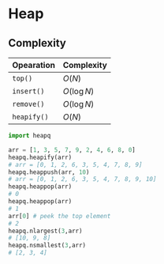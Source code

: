 # Heap

## Complexity

| Opearation  | Complexity  |
|------------ | ----------- |
| `top()`     | $O(N)$      |
| `insert()`  | $O(\log N)$ | 
| `remove()`  | $O(\log N)$ |
| `heapify()` | $O(N)$      |

```python
import heapq

arr = [1, 3, 5, 7, 9, 2, 4, 6, 8, 0]
heapq.heapify(arr)
# arr = [0, 1, 2, 6, 3, 5, 4, 7, 8, 9]
heapq.heappush(arr, 10)
# arr = [0, 1, 2, 6, 3, 5, 4, 7, 8, 9, 10]
heapq.heappop(arr)
# 0
heapq.heappop(arr)
# 1
arr[0] # peek the top element
# 2 
heapq.nlargest(3,arr)
# [10, 9, 8]
heapq.nsmallest(3,arr)
# [2, 3, 4]


```

